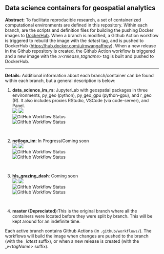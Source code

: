 ## Data science containers for geospatial analytics

**Abstract:** To facilitate reproducible research, a set of containerized computational environments are defined in this repository. Within each branch, are the scripts and definition files for building the pushing Docker images to [DockerHub]((https://hub.docker.com/u/rowangaffney)). When a branch is modified, a Github Action workflow is triggered to rebuild the image with the *:latest* tag, and is pushed to DockerHub (https://hub.docker.com/u/rowangaffney). When a new release in the Github repository is created, the Github Action workflow is triggered and a new image with the *:v<release_tagname>* tag is built and pushed to DockerHub.

---

**Details**: Additional information about each branch/container can be found within each branch, but a general description is below:
 
 1. **data_science_im_rs**: JupyterLab with geospatial packages in three environments, py_geo (python), py_geo_gpu (python-gpu), and r_geo (R). It also includes proxies RStudio, VSCode (via code-server), and Panel.<br>
 ![](https://img.shields.io/docker/image-size/rowangaffney/data_science_im_rs/latest)
 ![](https://img.shields.io/docker/pulls/rowangaffney/data_science_im_rs)<br>
 ![GitHub Workflow Status](https://img.shields.io/github/workflow/status/rmg55/container_stacks/data_science_im_rs_latest?label=build%3A%20data_science_im_rs%3Alatest)<br>
 ![GitHub Workflow Status](https://img.shields.io/github/workflow/status/rmg55/container_stacks/data_science_im_rs_tag?label=build%3A%20data_science_im_rs%3Av%3Ctag%3E)
 <br>

 2. **netlogo_im**: In Progress/Coming soon<br>
 ![](https://img.shields.io/docker/image-size/rowangaffney/netlogo_im/latest)
 ![](https://img.shields.io/docker/pulls/rowangaffney/netlogo_im)<br>
 ![GitHub Workflow Status](https://img.shields.io/github/workflow/status/rmg55/container_stacks/netlogo_im_latest?label=build%3A%20netlogo_im%3Alatest)<br>
 ![GitHub Workflow Status](https://img.shields.io/github/workflow/status/rmg55/container_stacks/netlogo_im_tag?label=build%3A%20netlogo_im%3A%3Ctag%3E)
 <br>

 3. **hls_grazing_dash**: Coming soon<br>
 ![](https://img.shields.io/docker/image-size/rowangaffney/hls_grazing_dash/latest)
 ![](https://img.shields.io/docker/pulls/rowangaffney/hls_grazing_dash)<br>
 ![GitHub Workflow Status](https://img.shields.io/github/workflow/status/rmg55/container_stacks/netlogo_im_latest?label=build%3A%20hls_grazing_dash%3Alatest)<br>
 ![GitHub Workflow Status](https://img.shields.io/github/workflow/status/rmg55/container_stacks/netlogo_im_tag?label=build%3A%20hls_grazing_dash%3A%3Ctag%3E)
 <br>

4. **master (Depreciated)**:This is the original branch where all the containers were located before they were split by branch. This will be kept around for an indefinite time.

Each active branch contains Github Actions (in `.github/workflows/`). The workflows will build the image when changes are pushed to the branch (with the *_latest* suffix), or when a new release is created (with the *_v\<tagName>* suffix).
